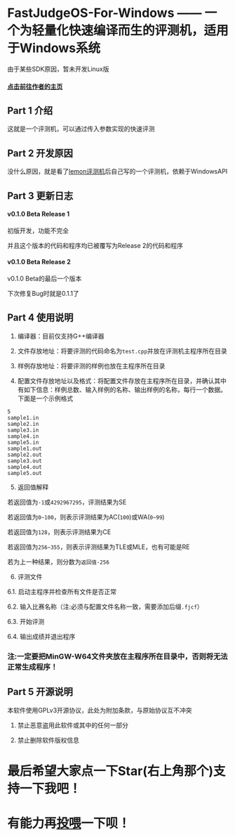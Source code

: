 # FastJudgeOS-For-Windows —— 一个为轻量化快速编译而生的评测机，适用于Windows系统

由于某些SDK原因，暂未开发Linux版

#### [点击前往作者的主页](https://enderdragon114514.github.io/Homepage/index.html)

## Part 1 介绍

这就是一个评测机，可以通过传入参数实现的快速评测

## Part 2 开发原因

没什么原因，就是看了[lemon评测机](https://oi-wiki.org/tools/judger/lemon/)后自己写的一个评测机，依赖于WindowsAPI

## Part 3 更新日志

#### v0.1.0 Beta Release 1

初版开发，功能不完全

并且这个版本的代码和程序均已被覆写为Release 2的代码和程序

#### v0.1.0 Beta Release 2

v0.1.0 Beta的最后一个版本

下次修复Bug时就是0.1.1了

## Part 4 使用说明

1. 编译器：目前仅支持G++编译器
 
2. 文件存放地址：将要评测的代码命名为`test.cpp`并放在评测机主程序所在目录
 
3. 样例存放地址：将要评测的样例也放在主程序所在目录

4. 配置文件存放地址以及格式：将配置文件存放在主程序所在目录，并确认其中有如下信息：样例总数、输入样例的名称、输出样例的名称，每行一个数据。下面是一个示例格式
```
5
sample1.in
sample2.in
sample3.in
sample4.in
sample5.in
sample1.out
sample2.out
sample3.out
sample4.out
sample5.out
```
5. 返回值解释
   
若返回值为`-1`或`4292967295`，评测结果为SE

若返回值为`0~100`，则表示评测结果为AC(`100`)或WA(`0~99`)

若返回值为`128`，则表示评测结果为CE

若返回值为`256~355`，则表示评测结果为TLE或MLE，也有可能是RE

若为上一种结果，则分数为`返回值-256`

6. 评测文件

6.1. 启动主程序并检查所有文件是否正常

6.2. 输入比赛名称（注:必须与配置文件名称一致，需要添加后缀`.fjcf`）

6.3. 开始评测

6.4. 输出成绩并退出程序

### 注:一定要把MinGW-W64文件夹放在主程序所在目录中，否则将无法正常生成程序！

## Part 5 开源说明

本软件使用GPLv3开源协议，此处为附加条款，与原始协议互不冲突

1. 禁止恶意盗用此软件或其中的任何一部分
   
2. 禁止删除软件版权信息

# 最后希望大家点一下Star(右上角那个)支持一下我吧！

# 有能力再[投喂](https://enderdragon114514.github.io/Homepage/pay.html)一下呗！
